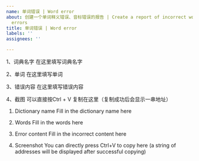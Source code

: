 ```yaml
---
name: 单词错误 | Word error
about: 创建一个单词释义错误、音标错误的报告 | Create a report of incorrect word definitions and phonetic
  errors
title: 单词错误 | Word error
labels: ''
assignees: ''

---
```


1、词典名字
在这里填写词典名字

2、单词
在这里填写单词

3、错误内容
在这里填写错误内容

4、截图
可以直接按Ctrl + V 复制在这里（复制成功后会显示一串地址）

1. Dictionary name
Fill in the dictionary name here

2. Words
Fill in the words here

3. Error content
Fill in the incorrect content here

4. Screenshot
You can directly press Ctrl+V to copy here (a string of addresses will be displayed after successful copying)
